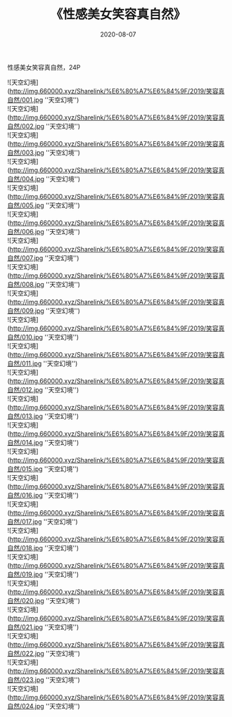 ﻿---
layout: post
title:  《性感美女笑容真自然》
date:   2020-08-07
img: http://img.660000.xyz/Sharelink/%E6%80%A7%E6%84%9F/2019/笑容真自然/000.jpg
categories: [美女, 性感, 泳衣]
---

性感美女笑容真自然，24P

![天空幻境](http://img.660000.xyz/Sharelink/%E6%80%A7%E6%84%9F/2019/笑容真自然/001.jpg ''天空幻境'') <br>
![天空幻境](http://img.660000.xyz/Sharelink/%E6%80%A7%E6%84%9F/2019/笑容真自然/002.jpg ''天空幻境'') <br>
![天空幻境](http://img.660000.xyz/Sharelink/%E6%80%A7%E6%84%9F/2019/笑容真自然/003.jpg ''天空幻境'') <br>
![天空幻境](http://img.660000.xyz/Sharelink/%E6%80%A7%E6%84%9F/2019/笑容真自然/004.jpg ''天空幻境'') <br>
![天空幻境](http://img.660000.xyz/Sharelink/%E6%80%A7%E6%84%9F/2019/笑容真自然/005.jpg ''天空幻境'') <br>
![天空幻境](http://img.660000.xyz/Sharelink/%E6%80%A7%E6%84%9F/2019/笑容真自然/006.jpg ''天空幻境'') <br>
![天空幻境](http://img.660000.xyz/Sharelink/%E6%80%A7%E6%84%9F/2019/笑容真自然/007.jpg ''天空幻境'') <br>
![天空幻境](http://img.660000.xyz/Sharelink/%E6%80%A7%E6%84%9F/2019/笑容真自然/008.jpg ''天空幻境'') <br>
![天空幻境](http://img.660000.xyz/Sharelink/%E6%80%A7%E6%84%9F/2019/笑容真自然/009.jpg ''天空幻境'') <br>
![天空幻境](http://img.660000.xyz/Sharelink/%E6%80%A7%E6%84%9F/2019/笑容真自然/010.jpg ''天空幻境'') <br>
![天空幻境](http://img.660000.xyz/Sharelink/%E6%80%A7%E6%84%9F/2019/笑容真自然/011.jpg ''天空幻境'') <br>
![天空幻境](http://img.660000.xyz/Sharelink/%E6%80%A7%E6%84%9F/2019/笑容真自然/012.jpg ''天空幻境'') <br>
![天空幻境](http://img.660000.xyz/Sharelink/%E6%80%A7%E6%84%9F/2019/笑容真自然/013.jpg ''天空幻境'') <br>
![天空幻境](http://img.660000.xyz/Sharelink/%E6%80%A7%E6%84%9F/2019/笑容真自然/014.jpg ''天空幻境'') <br>
![天空幻境](http://img.660000.xyz/Sharelink/%E6%80%A7%E6%84%9F/2019/笑容真自然/015.jpg ''天空幻境'') <br>
![天空幻境](http://img.660000.xyz/Sharelink/%E6%80%A7%E6%84%9F/2019/笑容真自然/016.jpg ''天空幻境'') <br>
![天空幻境](http://img.660000.xyz/Sharelink/%E6%80%A7%E6%84%9F/2019/笑容真自然/017.jpg ''天空幻境'') <br>
![天空幻境](http://img.660000.xyz/Sharelink/%E6%80%A7%E6%84%9F/2019/笑容真自然/018.jpg ''天空幻境'') <br>
![天空幻境](http://img.660000.xyz/Sharelink/%E6%80%A7%E6%84%9F/2019/笑容真自然/019.jpg ''天空幻境'') <br>
![天空幻境](http://img.660000.xyz/Sharelink/%E6%80%A7%E6%84%9F/2019/笑容真自然/020.jpg ''天空幻境'') <br>
![天空幻境](http://img.660000.xyz/Sharelink/%E6%80%A7%E6%84%9F/2019/笑容真自然/021.jpg ''天空幻境'') <br>
![天空幻境](http://img.660000.xyz/Sharelink/%E6%80%A7%E6%84%9F/2019/笑容真自然/022.jpg ''天空幻境'') <br>
![天空幻境](http://img.660000.xyz/Sharelink/%E6%80%A7%E6%84%9F/2019/笑容真自然/023.jpg ''天空幻境'') <br>
![天空幻境](http://img.660000.xyz/Sharelink/%E6%80%A7%E6%84%9F/2019/笑容真自然/024.jpg ''天空幻境'') <br>
